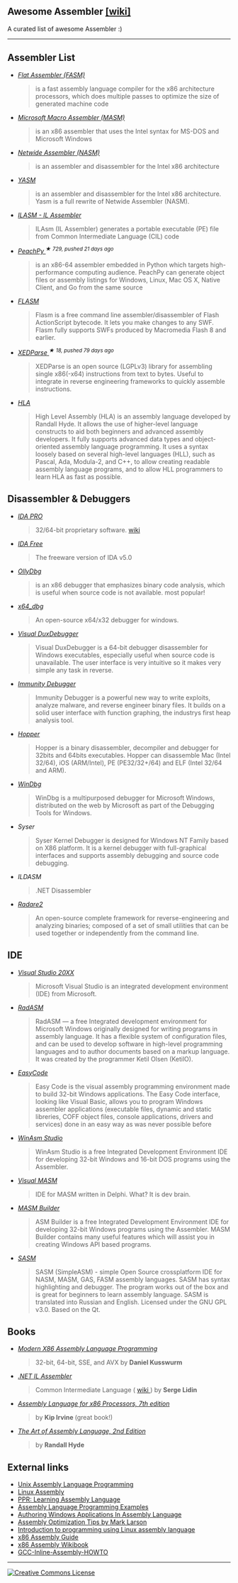 <h2>
 Awesome Assembler
 <a href="https://en.wikipedia.org/wiki/Assembly_language#Assembler">
  [wiki]
 </a>
</h2>
<p>
 A curated list of awesome Assembler :)
</p>
<hr/>
<h2>
 Assembler List
</h2>
<ul>
 <li>
  <p>
   <em>
    <a href="http://flatassembler.net/">
     Flat Assembler (FASM)
    </a>
   </em>
  </p>
  <blockquote>
   <p>
    is a fast assembly language compiler for the x86 architecture processors, which does multiple passes to optimize the size of generated machine code
   </p>
  </blockquote>
 </li>
 <li>
  <p>
   <em>
    <a href="https://www.microsoft.com/en-us/download/details.aspx?id=12654">
     Microsoft Macro Assembler (MASM)
    </a>
   </em>
  </p>
  <blockquote>
   <p>
    is an x86 assembler that uses the Intel syntax for MS-DOS and Microsoft Windows
   </p>
  </blockquote>
 </li>
 <li>
  <p>
   <em>
    <a href="http://www.nasm.us/">
     Netwide Assembler (NASM)
    </a>
   </em>
  </p>
  <blockquote>
   <p>
    is an assembler and disassembler for the Intel x86 architecture
   </p>
  </blockquote>
 </li>
 <li>
  <p>
   <em>
    <a href="http://yasm.tortall.net/">
     YASM
    </a>
   </em>
  </p>
  <blockquote>
   <p>
    is an assembler and disassembler for the Intel x86 architecture. Yasm is a full rewrite of Netwide Assembler (NASM).
   </p>
  </blockquote>
 </li>
 <li>
  <p>
   <em>
    <a href="http://msdn.microsoft.com/en-us/library/496e4ekx%28v=VS.100%29.aspx">
     ILASM - IL Assembler
    </a>
   </em>
  </p>
  <blockquote>
   <p>
    ILAsm (IL Assembler) generates a portable executable (PE) file from Common Intermediate Language (CIL) code
   </p>
  </blockquote>
 </li>
 <li>
  <p>
   <em>
    <a href="https://github.com/Maratyszcza/PeachPy">
     PeachPy
    </a>
    <sup>
     &#9733 729, pushed 21 days ago
    </sup>
   </em>
  </p>
  <blockquote>
   <p>
    is an x86-64 assembler embedded in Python which targets high-performance computing audience. PeachPy can generate object files or assembly listings for Windows, Linux, Mac OS X, Native Client, and Go from the same source
   </p>
  </blockquote>
 </li>
 <li>
  <p>
   <em>
    <a href="http://www.nowrap.de/flasm">
     FLASM
    </a>
   </em>
  </p>
  <blockquote>
   <p>
    Flasm is a free command line assembler/disassembler of Flash ActionScript bytecode. It lets you make changes to any SWF. Flasm fully supports SWFs produced by Macromedia Flash 8 and earlier.
   </p>
  </blockquote>
 </li>
 <li>
  <p>
   <em>
    <a href="https://github.com/x64dbg/XEDParse">
     XEDParse
    </a>
    <sup>
     &#9733 18, pushed 79 days ago
    </sup>
   </em>
  </p>
  <blockquote>
   <p>
    XEDParse is an open source (LGPLv3) library for assembling single x86(-x64) instructions from text to bytes. Useful to integrate in reverse engineering frameworks to quickly assemble instructions.
   </p>
  </blockquote>
 </li>
 <li>
  <p>
   <em>
    <a href="http://www.plantation-productions.com/Webster/HighLevelAsm/index.html">
     HLA
    </a>
   </em>
  </p>
  <blockquote>
   <p>
    High Level Assembly (HLA) is an assembly language developed by Randall Hyde. It allows the use of higher-level language constructs to aid both beginners and advanced assembly developers. It fully supports advanced data types and object-oriented assembly language programming. It uses a syntax loosely based on several high-level languages (HLL), such as Pascal, Ada, Modula-2, and C++, to allow creating readable assembly language programs, and to allow HLL programmers to learn HLA as fast as possible.
   </p>
  </blockquote>
 </li>
</ul>
<h2>
 Disassembler & Debuggers
</h2>
<ul>
 <li>
  <p>
   <em>
    <a href="https://www.hex-rays.com/products/ida/index.shtml">
     IDA PRO
    </a>
   </em>
  </p>
  <blockquote>
   <p>
    32/64-bit proprietary software.
    <a href="http://en.wikipedia.org/wiki/Interactive_Disassembler">
     wiki
    </a>
   </p>
  </blockquote>
 </li>
 <li>
  <p>
   <em>
    <a href="https://www.hex-rays.com/products/ida/support/download_freeware.shtml">
     IDA Free
    </a>
   </em>
  </p>
  <blockquote>
   <p>
    The freeware version of IDA v5.0
   </p>
  </blockquote>
 </li>
 <li>
  <p>
   <em>
    <a href="http://en.wikipedia.org/wiki/OllyDbg">
     OllyDbg
    </a>
   </em>
  </p>
  <blockquote>
   <p>
    is an x86 debugger that emphasizes binary code analysis, which is useful when source code is not available. most popular!
   </p>
  </blockquote>
 </li>
 <li>
  <p>
   <em>
    <a href="http://x64dbg.com/#start">
     x64_dbg
    </a>
   </em>
  </p>
  <blockquote>
   <p>
    An open-source x64/x32 debugger for windows.
   </p>
  </blockquote>
 </li>
 <li>
  <p>
   <em>
    <a href="http://www.duxcore.com/">
     Visual DuxDebugger
    </a>
   </em>
  </p>
  <blockquote>
   <p>
    Visual DuxDebugger is a 64-bit debugger disassembler for Windows executables, especially useful when source code is unavailable. The user interface is very intuitive so it makes very simple any task in reverse.
   </p>
  </blockquote>
 </li>
 <li>
  <p>
   <em>
    <a href="http://debugger.immunityinc.com/">
     Immunity Debugger
    </a>
   </em>
  </p>
  <blockquote>
   <p>
    Immunity Debugger is a powerful new way to write exploits, analyze malware, and reverse engineer binary files. It builds on a solid user interface with function graphing, the industrys first heap analysis tool.
   </p>
  </blockquote>
 </li>
 <li>
  <p>
   <em>
    <a href="http://www.hopperapp.com/">
     Hopper
    </a>
   </em>
  </p>
  <blockquote>
   <p>
    Hopper is a binary disassembler, decompiler and debugger for 32bits and 64bits executables. Hopper can disassemble Mac (Intel 32/64), iOS (ARM/Intel), PE (PE32/32+/64) and ELF (Intel 32/64 and ARM).
   </p>
  </blockquote>
 </li>
 <li>
  <p>
   <em>
    <a href="http://www.windbg.org/">
     WinDbg
    </a>
   </em>
  </p>
  <blockquote>
   <p>
    WinDbg is a multipurposed debugger for Microsoft Windows, distributed on the web by Microsoft as part of the Debugging Tools for Windows.
   </p>
  </blockquote>
 </li>
 <li>
  <p>
   <em>
    Syser
   </em>
  </p>
  <blockquote>
   <p>
    Syser Kernel Debugger is designed for Windows NT Family based on X86 platform. It is a kernel debugger with full-graphical interfaces and supports assembly debugging and source code debugging.
   </p>
  </blockquote>
 </li>
 <li>
  <p>
   <em>
    ILDASM
   </em>
  </p>
  <blockquote>
   <p>
    .NET Disassembler
   </p>
  </blockquote>
 </li>
 <li>
  <p>
   <em>
    <a href="http://rada.re">
     Radare2
    </a>
   </em>
  </p>
  <blockquote>
   <p>
    An open-source complete framework for reverse-engineering and analyzing binaries; composed of a set of small utilities that can be used together or independently from the command line.
   </p>
  </blockquote>
 </li>
</ul>
<h2>
 IDE
</h2>
<ul>
 <li>
  <p>
   <em>
    <a href="https://www.visualstudio.com/">
     Visual Studio 20XX
    </a>
   </em>
  </p>
  <blockquote>
   <p>
    Microsoft Visual Studio is an integrated development environment (IDE) from Microsoft.
   </p>
  </blockquote>
 </li>
 <li>
  <p>
   <em>
    <a href="http://oby.ro/rad_asm/">
     RadASM
    </a>
   </em>
  </p>
  <blockquote>
   <p>
    RadASM — a free Integrated development environment for Microsoft Windows originally designed for writing programs in assembly language. It has a flexible system of configuration files, and can be used to develop software in high-level programming languages and to author documents based on a markup language. It was created by the programmer Ketil Olsen (KetilO).
   </p>
  </blockquote>
 </li>
 <li>
  <p>
   <em>
    <a href="http://www.easycode.cat/">
     EasyCode
    </a>
   </em>
  </p>
  <blockquote>
   <p>
    Easy Code is the visual assembly programming environment made to build 32-bit Windows applications. The Easy Code interface, looking like Visual Basic, allows you to program Windows assembler applications (executable files, dynamic and static libreries, COFF object files, console applications, drivers and services) done in an easy way as was never possible before
   </p>
  </blockquote>
 </li>
 <li>
  <p>
   <em>
    <a href="http://www.winasm.net/">
     WinAsm Studio
    </a>
   </em>
  </p>
  <blockquote>
   <p>
    WinAsm Studio is a free Integrated Development Environment IDE for developing 32-bit Windows and 16-bit DOS programs using the Assembler.
   </p>
  </blockquote>
 </li>
 <li>
  <p>
   <em>
    <a href="http://www.visualmasm.com/">
     Visual MASM
    </a>
   </em>
  </p>
  <blockquote>
   <p>
    IDE for MASM written in Delphi. What? It is dev brain.
   </p>
  </blockquote>
 </li>
 <li>
  <p>
   <em>
    <a href="http://www.digitaction.com/index.php/products/masm-builder-integrated-development-environment-for-masm32.html">
     MASM Builder
    </a>
   </em>
  </p>
  <blockquote>
   <p>
    ASM Builder is a free Integrated Development Environment IDE for developing 32-bit Windows programs using the Assembler. MASM Builder contains many useful features which will assist you in creating Windows API based programs.
   </p>
  </blockquote>
 </li>
 <li>
  <p>
   <em>
    <a href="https://dman95.github.io/SASM/">
     SASM
    </a>
   </em>
  </p>
  <blockquote>
   <p>
    SASM (SimpleASM) - simple Open Source crossplatform IDE for NASM, MASM, GAS, FASM assembly languages. SASM has syntax highlighting and debugger. The program works out of the box and is great for beginners to learn assembly language. SASM is translated into Russian and English. Licensed under the GNU GPL v3.0. Based on the Qt.
   </p>
  </blockquote>
 </li>
</ul>
<h2>
 Books
</h2>
<ul>
 <li>
  <p>
   <em>
    <a href="http://www.apress.com/9781484200650">
     Modern X86 Assembly Language Programming
    </a>
   </em>
  </p>
  <blockquote>
   <p>
    32-bit, 64-bit, SSE, and AVX by
    <strong>
     Daniel Kusswurm
    </strong>
   </p>
  </blockquote>
 </li>
 <li>
  <p>
   <em>
    <a href="http://www.apress.com/9781430267614">
     .NET IL Assembler
    </a>
   </em>
  </p>
  <blockquote>
   <p>
    Common Intermediate Language (
    <a href="https://en.wikipedia.org/wiki/Common_Intermediate_Language">
     wiki
    </a>
    ) by
    <strong>
     Serge Lidin
    </strong>
   </p>
  </blockquote>
 </li>
 <li>
  <p>
   <em>
    <a href="http://kipirvine.com/asm/">
     Assembly Language for x86 Processors, 7th edition
    </a>
   </em>
  </p>
  <blockquote>
   <p>
    by
    <strong>
     Kip Irvine
    </strong>
    (great book!)
   </p>
  </blockquote>
 </li>
 <li>
  <p>
   <em>
    <a href="http://www.nostarch.com/assembly2.htm">
     The Art of Assembly Language, 2nd Edition
    </a>
   </em>
  </p>
  <blockquote>
   <p>
    by
    <strong>
     Randall Hyde
    </strong>
   </p>
  </blockquote>
 </li>
</ul>
<h2>
 External links
</h2>
<ul>
 <li>
  <a href="http://www.int80h.org">
   Unix Assembly Language Programming
  </a>
 </li>
 <li>
  <a href="http://asm.sourceforge.net/">
   Linux Assembly
  </a>
 </li>
 <li>
  <a href="http://c2.com/cgi/wiki?LearningAssemblyLanguage">
   PPR: Learning Assembly Language
  </a>
 </li>
 <li>
  <a href="http://www.azillionmonkeys.com/qed/asmexample.html">
   Assembly Language Programming Examples
  </a>
 </li>
 <li>
  <a href="http://www.grc.com/smgassembly.htm">
   Authoring Windows Applications In Assembly Language
  </a>
 </li>
 <li>
  <a href="http://mark.masmcode.com/">
   Assembly Optimization Tips by Mark Larson
  </a>
 </li>
 <li>
  <a href="http://www.programminggroundup.blogspot.fi/">
   Introduction to programming using Linux assembly language
  </a>
 </li>
 <li>
  <a href="http://www.cs.virginia.edu/~evans/cs216/guides/x86.html">
   x86 Assembly Guide
  </a>
 </li>
 <li>
  <a href="https://en.wikibooks.org/wiki/X86_Assembly">
   x86 Assembly Wikibook
  </a>
 </li>
 <li>
  <a href="http://www.ibiblio.org/gferg/ldp/GCC-Inline-Assembly-HOWTO.html">
   GCC-Inline-Assembly-HOWTO
  </a>
 </li>
</ul>
<hr/>
<p>
 <a href="http://creativecommons.org/licenses/by/4.0/">
  <img alt="Creative Commons License" src="http://i.creativecommons.org/l/by/4.0/88x31.png"/>
 </a>
</p>

